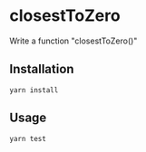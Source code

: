 # closestToZero

Write a function "closestToZero()"

## Installation

```
yarn install
```

## Usage

```
yarn test
```

